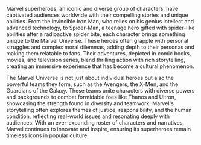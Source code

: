 Marvel superheroes, an iconic and diverse group of characters, have captivated audiences worldwide with their compelling stories and unique abilities.
From the invincible Iron Man, who relies on his genius intellect and advanced technology, to Spider-Man, a teenage hero gifted with spider-like abilities after a radioactive spider bite, each character brings something unique to the Marvel Universe. 
These heroes often grapple with personal struggles and complex moral dilemmas, adding depth to their personas and making them relatable to fans. 
Their adventures, depicted in comic books, movies, and television series, blend thrilling action with rich storytelling, creating an immersive experience that has become a cultural phenomenon.

The Marvel Universe is not just about individual heroes but also the powerful teams they form, such as the Avengers, the X-Men, and the Guardians of the Galaxy.
These teams unite characters with diverse powers and backgrounds to combat formidable foes like Thanos and Ultron, showcasing the strength found in diversity and teamwork. 
Marvel's storytelling often explores themes of justice, responsibility, and the human condition, reflecting real-world issues and resonating deeply with audiences.
With an ever-expanding roster of characters and narratives, Marvel continues to innovate and inspire, ensuring its superheroes remain timeless icons in popular culture.
